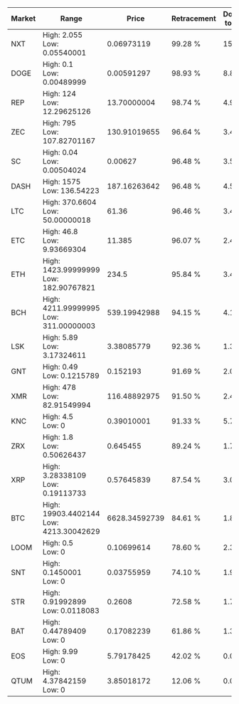 | Market | Range | Price| Retracement | Doubles to 50% |
| --- | --- | --- | --- | --- |
| NXT | High: 2.055<br />Low: 0.05540001 | 0.06973119 | 99.28 % | 15.13 |
| DOGE | High: 0.1<br />Low: 0.00489999 | 0.00591297 | 98.93 % | 8.87 |
| REP | High: 124<br />Low: 12.29625126 | 13.70000004 | 98.74 % | 4.97 |
| ZEC | High: 795<br />Low: 107.82701167 | 130.91019655 | 96.64 % | 3.45 |
| SC | High: 0.04<br />Low: 0.00504024 | 0.00627 | 96.48 % | 3.59 |
| DASH | High: 1575<br />Low: 136.54223 | 187.16263642 | 96.48 % | 4.57 |
| LTC | High: 370.6604<br />Low: 50.00000018 | 61.36 | 96.46 % | 3.43 |
| ETC | High: 46.8<br />Low: 9.93669304 | 11.385 | 96.07 % | 2.49 |
| ETH | High: 1423.99999999<br />Low: 182.90767821 | 234.5 | 95.84 % | 3.43 |
| BCH | High: 4211.99999995<br />Low: 311.00000003 | 539.19942988 | 94.15 % | 4.19 |
| LSK | High: 5.89<br />Low: 3.17324611 | 3.38085779 | 92.36 % | 1.34 |
| GNT | High: 0.49<br />Low: 0.1215789 | 0.152193 | 91.69 % | 2.01 |
| XMR | High: 478<br />Low: 82.91549994 | 116.48892975 | 91.50 % | 2.41 |
| KNC | High: 4.5<br />Low: 0 | 0.39010001 | 91.33 % | 5.77 |
| ZRX | High: 1.8<br />Low: 0.50626437 | 0.645455 | 89.24 % | 1.79 |
| XRP | High: 3.28338109<br />Low: 0.19113733 | 0.57645839 | 87.54 % | 3.01 |
| BTC | High: 19903.4402144<br />Low: 4213.30042629 | 6628.34592739 | 84.61 % | 1.82 |
| LOOM | High: 0.5<br />Low: 0 | 0.10699614 | 78.60 % | 2.34 |
| SNT | High: 0.1450001<br />Low: 0 | 0.03755959 | 74.10 % | 1.93 |
| STR | High: 0.91992899<br />Low: 0.0118083 | 0.2608 | 72.58 % | 1.79 |
| BAT | High: 0.44789409<br />Low: 0 | 0.17082239 | 61.86 % | 1.31 |
| EOS | High: 9.99<br />Low: 0 | 5.79178425 | 42.02 % | 0.00 |
| QTUM | High: 4.37842159<br />Low: 0 | 3.85018172 | 12.06 % | 0.00 |
